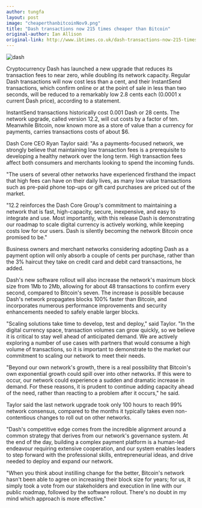 ```yaml
---
author: tungfa
layout: post
image: "cheaperthanbitcoinNov9.png"
title: "Dash transactions now 215 times cheaper than Bitcoin"
original-author: Ian Allison 
original-link: http://www.ibtimes.co.uk/dash-transactions-now-215-times-cheaper-bitcoin-1646464
---
```


![dash](https://d.ibtimes.co.uk/en/full/1542092/dash.png?w=400 "dash")

Cryptocurrency Dash has launched a new upgrade that reduces its transaction fees to near zero, while doubling its network capacity. Regular Dash transactions will now cost less than a cent, and their InstantSend transactions, which confirm online or at the point of sale in less than two seconds, will be reduced to a remarkably low 2.8 cents each (0.0001 x current Dash price), according to a statement.

InstantSend transactions historically cost 0.001 Dash or 28 cents. The network upgrade, called version 12.2, will cut costs by a factor of ten. Meanwhile Bitcoin, now known more as a store of value than a currency for payments, carries transactions costs of about $6.

Dash Core CEO Ryan Taylor said: "As a payments-focused network, we strongly believe that maintaining low transaction fees is a prerequisite to developing a healthy network over the long term. High transaction fees affect both consumers and merchants looking to spend the incoming funds.

"The users of several other networks have experienced firsthand the impact that high fees can have on their daily lives, as many low value transactions such as pre-paid phone top-ups or gift card purchases are priced out of the market.

"12.2 reinforces the Dash Core Group's commitment to maintaining a network that is fast, high-capacity, secure, inexpensive, and easy to integrate and use. Most importantly, with this release Dash is demonstrating our roadmap to scale digital currency is actively working, while keeping costs low for our users. Dash is silently becoming the network Bitcoin once promised to be."

Business owners and merchant networks considering adopting Dash as a payment option will only absorb a couple of cents per purchase, rather than the 3% haircut they take on credit card and debit card transactions, he added.

Dash's new software rollout will also increase the network's maximum block size from 1Mb to 2Mb, allowing for about 48 transactions to confirm every second, compared to Bitcoin's seven. The increase is possible because Dash's network propagates blocks 100% faster than Bitcoin, and incorporates numerous performance improvements and security enhancements needed to safely enable larger blocks.

"Scaling solutions take time to develop, test and deploy," said Taylor. "In the digital currency space, transaction volumes can grow quickly, so we believe it is critical to stay well ahead of anticipated demand. We are actively exploring a number of use cases with partners that would consume a high volume of transactions, so it is important to demonstrate to the market our commitment to scaling our network to meet their needs.

"Beyond our own network's growth, there is a real possibility that Bitcoin's own exponential growth could spill over into other networks. If this were to occur, our network could experience a sudden and dramatic increase in demand. For these reasons, it is prudent to continue adding capacity ahead of the need, rather than reacting to a problem after it occurs," he said.

Taylor said the last network upgrade took only 100 hours to reach 99% network consensus, compared to the months it typically takes even non-contentious changes to roll out on other networks.

"Dash's competitive edge comes from the incredible alignment around a common strategy that derives from our network's governance system. At the end of the day, building a complex payment platform is a human-led endeavour requiring extensive cooperation, and our system enables leaders to step forward with the professional skills, entrepreneurial ideas, and drive needed to deploy and expand our network.

"When you think about instilling change for the better, Bitcoin's network hasn't been able to agree on increasing their block size for years; for us, it simply took a vote from our stakeholders and execution in line with our public roadmap, followed by the software rollout. There's no doubt in my mind which approach is more effective."
